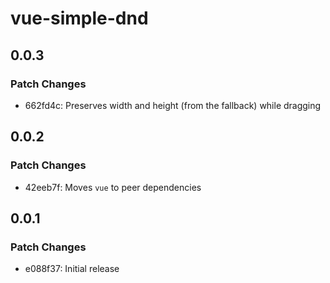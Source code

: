 # vue-simple-dnd

## 0.0.3

### Patch Changes

- 662fd4c: Preserves width and height (from the fallback) while dragging

## 0.0.2

### Patch Changes

- 42eeb7f: Moves `vue` to peer dependencies

## 0.0.1

### Patch Changes

- e088f37: Initial release

